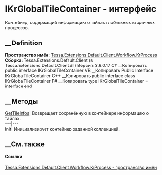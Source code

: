 # IKrGlobalTileContainer - интерфейс
Контейнер, содержащий информацию о тайлах глобальных вторичных процессов.
## __Definition
 **Пространство имён:**
[Tessa.Extensions.Default.Client.Workflow.KrProcess](N_Tessa_Extensions_Default_Client_Workflow_KrProcess.htm)  
 **Сборка:** Tessa.Extensions.Default.Client (в
Tessa.Extensions.Default.Client.dll) Версия: 3.6.0.17
C# __Копировать
     public interface IKrGlobalTileContainer
VB __Копировать
     Public Interface IKrGlobalTileContainer
C++ __Копировать
     public interface class IKrGlobalTileContainer
F# __Копировать
     type IKrGlobalTileContainer = interface end
##  __Методы
[GetTileInfos](M_Tessa_Extensions_Default_Client_Workflow_KrProcess_IKrGlobalTileContainer_GetTileInfos.htm)|
Возвращает сохранённую в контейнере информацию о тайлах.  
---|---  
[Init](M_Tessa_Extensions_Default_Client_Workflow_KrProcess_IKrGlobalTileContainer_Init.htm)|
Инициализирует контейнер заданной коллекцией.  
## __См. также
#### Ссылки
[Tessa.Extensions.Default.Client.Workflow.KrProcess - пространство
имён](N_Tessa_Extensions_Default_Client_Workflow_KrProcess.htm)
